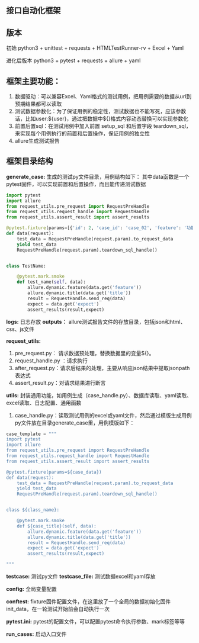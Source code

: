 ## 接口自动化框架

## 版本
初始
python3 + unittest + requests + HTMLTestRunner-rv + Excel + Yaml

进化后版本
python3 + pytest + requests + allure + yaml

## 框架主要功能：
1. 数据驱动：可以兼容Excel、Yaml格式的测试用例，把用例需要的数据从url到预期结果都可以读取
2. 测试数据参数化：为了保证用例的稳定性，测试数据也不能写死，应该参数话，比如user:\${user}，通过把数据中\${}格式内容动态替换可以实现参数化
3. 前置后置sql：在测试用例中加入前置  setup_sql 和后置字段   teardown_sql，来实现每个用例执行的前置和后置操作，保证用例的独立性
4. allure生成测试报告


## 框架目录结构

**generate_case:**
生成的测试py文件目录，用例结构如下：
其中data函数是一个pytest固件，可以实现前置和后置操作，而且能传递测试数据

```python
import pytest
import allure
from request_utils.pre_request import RequestPreHandle
from request_utils.request_handle import RequestHandle
from request_utils.assert_result import assert_results

@pytest.fixture(params=[{'id': 2, 'case_id': 'case_02', 'feature': '功能', 'title': '标题', 'url': '/api/test', 'method': 'GET', 'headers': None, 'cookies': '', 'data_type': 'params', 'data': "{'plan': '${plan}'}", 'expect': "{'eq': {'$.code': 0}}"}])
def data(request):
    test_data = RequestPreHandle(request.param).to_request_data
    yield test_data
    RequestPreHandle(request.param).teardown_sql_handle()


class TestName:

    @pytest.mark.smoke
    def test_name(self, data):
        allure.dynamic.feature(data.get('feature'))
        allure.dynamic.title(data.get('title'))
        result = RequestHandle.send_req(data)
        expect = data.get('expect')
        assert_results(result,expect)
```

**logs:**
日志存放
**outputs：**
allure测试报告文件的存放目录，包括json和html、css、js文件

**request_utils:** 
 1. pre_request.py： 请求数据预处理，替换数据里的变量\${}。
 2. request_handle.py ：请求执行
 3. after_request.py：请求后结果的处理，主要从响应json结果中提取jsonpath表达式
 4. assert_result.py：对请求结果进行断言


**utils:** 
封装通用功能，如用例生成（case_handle.py）、数据库读取、yaml读取、excel读取、日志配置、通用函数

 1. case_handle.py：读取测试用例的excel或yaml文件，然后通过模版生成用例py文件放在目录generate_case里，用例模版如下：
```python
case_template = """
import pytest
import allure
from request_utils.pre_request import RequestPreHandle
from request_utils.request_handle import RequestHandle
from request_utils.assert_result import assert_results

@pytest.fixture(params=${case_data})
def data(request):
    test_data = RequestPreHandle(request.param).to_request_data
    yield test_data
    RequestPreHandle(request.param).teardown_sql_handle()


class ${class_name}:

    @pytest.mark.smoke
    def ${case_title}(self, data):
        allure.dynamic.feature(data.get('feature'))
        allure.dynamic.title(data.get('title'))
        result = RequestHandle.send_req(data)
        expect = data.get('expect')
        assert_results(result,expect)

"""
```

**testcase:** 
测试py文件
**testcase_file:** 
测试数据excel和yaml存放

**config:**
全局变量配置

**conftest:**
fixture固件配置文件，在这里放了一个全局的数据初始化固件init_data，在一轮测试开始前会自动执行一次

**pytest.ini:**
pytest的配置文件，可以配置pytest命令执行参数、mark标签等等

**run_cases:**
启动入口文件


